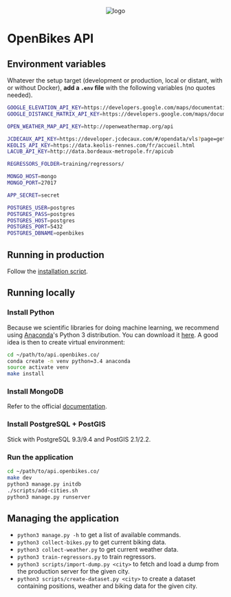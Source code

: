 <div>
  <div align="center">
    <img src="https://docs.google.com/drawings/d/1Q3qpaYW0OS3a0fcBObYDxwkp_vco-K92WNFwJ9Wflcc/pub?w=491&h=179" alt="logo"/>
  </div>
<div>

# OpenBikes API

## Environment variables

Whatever the setup target (development or production, local or distant, with or without Docker), **add a `.env` file** with the following variables (no quotes needed).

```sh
GOOGLE_ELEVATION_API_KEY=https://developers.google.com/maps/documentation/elevation
GOOGLE_DISTANCE_MATRIX_API_KEY=https://developers.google.com/maps/documentation/distance-matrix

OPEN_WEATHER_MAP_API_KEY=http://openweathermap.org/api

JCDECAUX_API_KEY=https://developer.jcdecaux.com/#/opendata/vls?page=getstarted
KEOLIS_API_KEY=https://data.keolis-rennes.com/fr/accueil.html
LACUB_API_KEY=http://data.bordeaux-metropole.fr/apicub

REGRESSORS_FOLDER=training/regressors/

MONGO_HOST=mongo
MONGO_PORT=27017

APP_SECRET=secret

POSTGRES_USER=postgres
POSTGRES_PASS=postgres
POSTGRES_HOST=postgres
POSTGRES_PORT=5432
POSTGRES_DBNAME=openbikes
```

## Running in production

Follow the [installation script](install.sh).

## Running locally

### Install Python

Because we scientific libraries for doing machine learning, we recommend using [Anaconda](https://www.continuum.io/why-anaconda)'s Python 3 distribution. You can download it [here](https://www.continuum.io/downloads). A good idea is then to create virtual environment:

```sh
cd ~/path/to/api.openbikes.co/
conda create -n venv python=3.4 anaconda
source activate venv
make install
```

### Install MongoDB

Refer to the official [documentation](https://docs.mongodb.com/manual/installation/#mongodb-community-edition).

### Install PostgreSQL + PostGIS

Stick with PostgreSQL 9.3/9.4 and PostGIS 2.1/2.2.

### Run the application

```sh
cd ~/path/to/api.openbikes.co/
make dev
python3 manage.py initdb
./scripts/add-cities.sh
python3 manage.py runserver
```

## Managing the application

- `python3 manage.py -h` to get a list of available commands.
- `python3 collect-bikes.py` to get current biking data.
- `python3 collect-weather.py` to get current weather data.
- `python3 train-regressors.py` to train regressors.
- `python3 scripts/import-dump.py <city>` to fetch and load a dump from the production server for the given city.
- `python3 scripts/create-dataset.py <city>` to create a dataset containing positions, weather and biking data for the given city.
